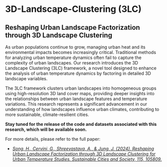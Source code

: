 # 3D-Landscape-Clustering (3LC)

## Reshaping Urban Landscape Factorization through 3D Landscape Clustering

As urban populations continue to grow, managing urban heat and its environmental impacts becomes increasingly critical. Traditional methods for analyzing urban temperature dynamics often fail to capture the complexity of urban landscapes. Our research introduces the 3D Landscape Clustering (3LC) framework, a novel tool designed to enhance the analysis of urban temperature dynamics by factoring in detailed 3D landscape variables.

The 3LC framework clusters urban landscapes into homogeneous groups using high-resolution 3D land cover maps, providing deeper insights into the relationships between urban landscape features and temperature variations. This research represents a significant advancement in our understanding of how landscapes influence urban climates, contributing to more sustainable, climate-resilient cities.

**Stay tuned for the release of the code and datasets associated with this research, which will be available soon.**

For more details, please refer to the full paper:
- [*Song, H., Cervini, G., Shreevastava, A., & Jung, J. (2024). Reshaping Urban Landscape Factorization through 3D Landscape Clustering for Urban Temperature Studies. Sustainable Cities and Society, 115, 105809.*](https://www.sciencedirect.com/science/article/pii/S2210670724006334)
